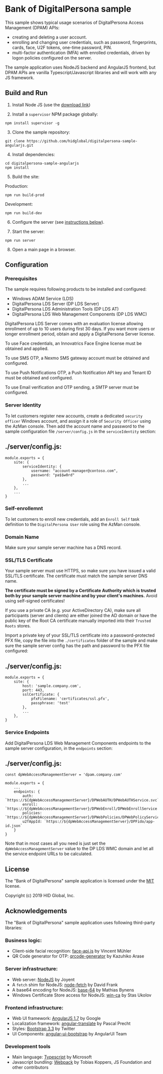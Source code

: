 # Bank of DigitalPersona sample

This sample shows typical usage scenarios of DigitalPersona Access Management (DPAM) APIs:

* creating and deleting a user account.
* enrolling and changing user credentials, such as password, fingerprints, cards, face, U2F tokens,
one-time password, PIN.
* multi-factor authentication (MFA) with enrolled credentials, driven by logon policies configured 
on the server.

The sample application uses NodeJS backend and AngularJS frontend, but DPAM APIs are vanilla
Typescript/Javascript libraries and will work with any JS framework.

## Build and Run

1. Install Node JS (use the [download link](https://nodejs.org))

2. Install a `supervisor` NPM package globally:
```
npm install supervisor -g
```

3. Clone the sample repository:
```
git clone https://github.com/hidglobal/digitalpersona-sample-angularjs.git
```

4. Install dependencies:
```
cd digitalpersona-sample-angularjs
npm install
```

5. Build the site:

Production:
```
npm run build-prod
```

Development: 
```
npm run build-dev
```

6. Configure the server (see [instructions below](#configure)).

7. Start the server:
```
npm run server
```

8. Open a main page in a browser.

<a name="configure"></a>
## Configuration

### Prerequisites

The sample requires following products to be installed and configured:

* Windows ADAM Service (LDS)
* DigitalPersona LDS Server (DP LDS Server)
* DigitalPersona LDS Administration Tools (DP LDS AT)
* DigitalPersona LDS Web Management Components (DP LDS WMC)

DigitalPersona LDS Server comes with an evaluation license allowing
enrollment of up to 10 users during first 30 days. If you want more
users or longer enrollment period, obtain and apply a DigitalPersona Server license.

To use Face credentials, an Innovatrics Face Engine license must be obtained and applied.

To use SMS OTP, a Nexmo SMS gateway account must be obtained and configured.

To use Push Notifications OTP, a Push Notification API key and Tenant ID must be obtained and configured.

To use Email verification and OTP sending, a SMTP server must be configured.


### Server Identity

To let customers register new accounts, create a dedicated `security officer` Windows account, 
and assign it a role of `Security Officer` using the AzMan console.
Then add the account name and password to the sample configuration file `/server/config.js` in the
`serviceIdentity` section:

./server/config.js:
---
```
module.exports = {
    site: {
        serviceIdentity: {
            username: "account-manager@contoso.com",
            password: "pa$$w0rd"
        },
        ...
    },
    ...
}
```

### Self-enrollemnt 

To let customers to enroll new credentials, add an `Enroll Self` task definition to the 
`DigitalPersona User` role using the AzMan console.

### Domain Name

Make sure your sample server machine has a DNS record.

### SSL/TLS Certificate

Your sample server must use HTTPS, so make sure you have issued a valid SSL/TLS certificate. 
The certificate must match the sample server DNS name.

**The certificate must be signed by a Certificate Authority which is trusted
both by your sample server machine and by your client's machines.** Avoid using self-signed
certificates!

If you use a private CA (e.g. your ActiveDirectory CA), make sure all participants (server and clients)
are either joined the AD domain or have the public key of the Root CA certificate manually imported 
into their `Trusted Roots` stores.

Import a private key of your SSL/TLS certificate into a password-protected PFX file, 
copy the file into the `./certificates` folder of the sample and make sure the sample server config 
has the path and password to the PFX file configured:

./server/config.js:
---
```
module.exports = {
    site: {
        host: 'sample.company.com',
        port: 443,
        sslCertificate: {
            pfxFilename: 'certificates/ssl.pfx',
            passphrase: 'test'
        },
        ...
    },
}
```

### Service Endpoints

Add DigitalPersona LDS Web Management Components endpoints to the sample server configuration,
in the `endpoints` section:

./server/config.js:
---
```
const dpWebAccessManagementServer = 'dpam.company.com'

module.exports = {
    ...
    endpoints: {
        auth: `https://${dpWebAccessManagementServer}/DPWebAUTH/DPWebAUTHService.svc`,
        enroll: `https://${dpWebAccessManagementServer}/DPWebEnroll/DPWebEnrollService.svc`,
        policies: `https://${dpWebAccessManagementServer}/DPWebPolicies/DPWebPolicyService.svc`,
        u2fAppId: `https://${dpWebAccessManagementServer}/DPFido/app-id.json`
    }
}
```

Note that in most cases all you need is just set the `dpWebAccessManagementServer` value to the
DP LDS WMC domain and let all the service endpoint URLs to be calculated.


## License

The "Bank of DigitalPersona" sample application is licensed under the [MIT](./LICENSE) license. 

Copyright (c) 2019 HID Global, Inc.

## Acknowledgements

The "Bank of DigitalPersona" sample application uses following
third-party libraries:

### Business logic:

* Client-side facial recognition: [face-api.js](https://github.com/justadudewhohacks/face-api.js) by Vincent Mühler
* QR Code generator for OTP: [qrcode-generator](https://github.com/kazuhikoarase/qrcode-generator) by Kazuhiko Arase

### Server infrastructure:

* Web server: [NodeJS](https://nodejs.org) by Joyent
* A `fetch` shim for NodeJS: [node-fetch](https://github.com/bitinn/node-fetch) by David Frank
* A base64 encoding for NodeJS: [base-64](https://github.com/mathiasbynens/base64) by Mathias Bynens
* Windows Certificate Store access for NodeJS: [win-ca](https://github.com/ukoloff/win-ca) by Stas Ukolov

### Frontend infrastructure:

* Web UI framework: [AngularJS 1.7](https://angularjs.org/) by Google
* Localization framework: [angular-translate](https://angular-translate.github.io/) by Pascal Precht
* Styles: [Bootstrap 3.3](https://getbootstrap.com/docs/3.3/) by Twitter
* UI Components: [angular-ui-bootstrap]() by AngularUI Team

### Development tools

* Main language: [Typescript](https://www.typescriptlang.org/) by Microsoft
* Javascript bundling: [Webpack](https://github.com/webpack/webpack) by Tobias Koppers, JS Foundation and other contributors
